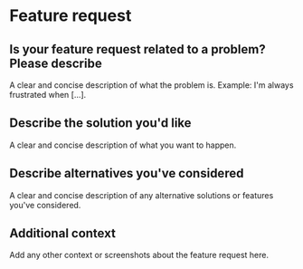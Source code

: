 # Feature request

## Is your feature request related to a problem? Please describe

A clear and concise description of what the problem is. Example: I'm always frustrated when [...].

## Describe the solution you'd like

A clear and concise description of what you want to happen.

## Describe alternatives you've considered

A clear and concise description of any alternative solutions or features you've considered.

## Additional context

Add any other context or screenshots about the feature request here.
